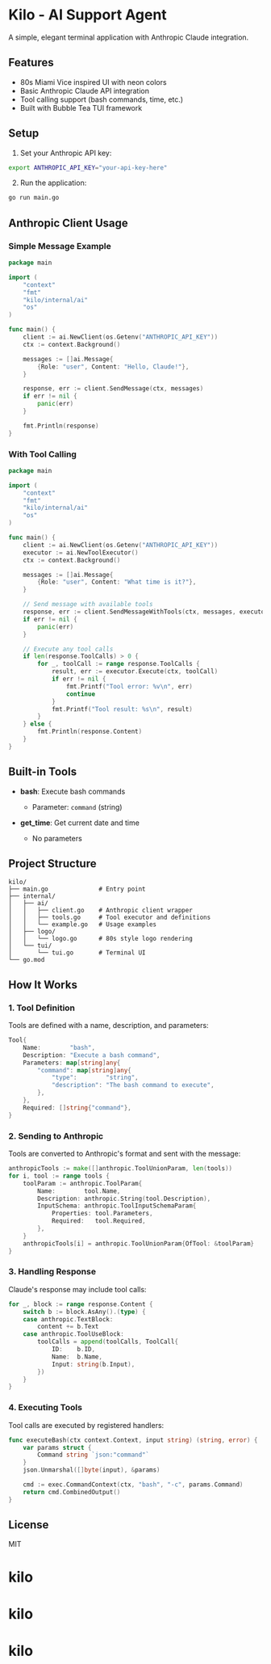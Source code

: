 # Kilo - AI Support Agent

A simple, elegant terminal application with Anthropic Claude integration.

## Features

- 80s Miami Vice inspired UI with neon colors
- Basic Anthropic Claude API integration
- Tool calling support (bash commands, time, etc.)
- Built with Bubble Tea TUI framework

## Setup

1. Set your Anthropic API key:
```bash
export ANTHROPIC_API_KEY="your-api-key-here"
```

2. Run the application:
```bash
go run main.go
```

## Anthropic Client Usage

### Simple Message Example

```go
package main

import (
    "context"
    "fmt"
    "kilo/internal/ai"
    "os"
)

func main() {
    client := ai.NewClient(os.Getenv("ANTHROPIC_API_KEY"))
    ctx := context.Background()

    messages := []ai.Message{
        {Role: "user", Content: "Hello, Claude!"},
    }

    response, err := client.SendMessage(ctx, messages)
    if err != nil {
        panic(err)
    }

    fmt.Println(response)
}
```

### With Tool Calling

```go
package main

import (
    "context"
    "fmt"
    "kilo/internal/ai"
    "os"
)

func main() {
    client := ai.NewClient(os.Getenv("ANTHROPIC_API_KEY"))
    executor := ai.NewToolExecutor()
    ctx := context.Background()

    messages := []ai.Message{
        {Role: "user", Content: "What time is it?"},
    }

    // Send message with available tools
    response, err := client.SendMessageWithTools(ctx, messages, executor.GetAvailableTools())
    if err != nil {
        panic(err)
    }

    // Execute any tool calls
    if len(response.ToolCalls) > 0 {
        for _, toolCall := range response.ToolCalls {
            result, err := executor.Execute(ctx, toolCall)
            if err != nil {
                fmt.Printf("Tool error: %v\n", err)
                continue
            }
            fmt.Printf("Tool result: %s\n", result)
        }
    } else {
        fmt.Println(response.Content)
    }
}
```

## Built-in Tools

- **bash**: Execute bash commands
  - Parameter: `command` (string)

- **get_time**: Get current date and time
  - No parameters

## Project Structure

```
kilo/
├── main.go              # Entry point
├── internal/
│   ├── ai/
│   │   ├── client.go    # Anthropic client wrapper
│   │   ├── tools.go     # Tool executor and definitions
│   │   └── example.go   # Usage examples
│   ├── logo/
│   │   └── logo.go      # 80s style logo rendering
│   └── tui/
│       └── tui.go       # Terminal UI
└── go.mod
```

## How It Works

### 1. Tool Definition

Tools are defined with a name, description, and parameters:

```go
Tool{
    Name:        "bash",
    Description: "Execute a bash command",
    Parameters: map[string]any{
        "command": map[string]any{
            "type":        "string",
            "description": "The bash command to execute",
        },
    },
    Required: []string{"command"},
}
```

### 2. Sending to Anthropic

Tools are converted to Anthropic's format and sent with the message:

```go
anthropicTools := make([]anthropic.ToolUnionParam, len(tools))
for i, tool := range tools {
    toolParam := anthropic.ToolParam{
        Name:        tool.Name,
        Description: anthropic.String(tool.Description),
        InputSchema: anthropic.ToolInputSchemaParam{
            Properties: tool.Parameters,
            Required:   tool.Required,
        },
    }
    anthropicTools[i] = anthropic.ToolUnionParam{OfTool: &toolParam}
}
```

### 3. Handling Response

Claude's response may include tool calls:

```go
for _, block := range response.Content {
    switch b := block.AsAny().(type) {
    case anthropic.TextBlock:
        content += b.Text
    case anthropic.ToolUseBlock:
        toolCalls = append(toolCalls, ToolCall{
            ID:    b.ID,
            Name:  b.Name,
            Input: string(b.Input),
        })
    }
}
```

### 4. Executing Tools

Tool calls are executed by registered handlers:

```go
func executeBash(ctx context.Context, input string) (string, error) {
    var params struct {
        Command string `json:"command"`
    }
    json.Unmarshal([]byte(input), &params)

    cmd := exec.CommandContext(ctx, "bash", "-c", params.Command)
    return cmd.CombinedOutput()
}
```

## License

MIT
# kilo
# kilo
# kilo
